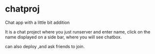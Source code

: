 # chatproj
Chat app with a little bit addition

It is a chat project where you just runserver and enter name, click on the name displayed on a side bar, where you will see chatbox.

can also deploy ,and ask friends to join.
